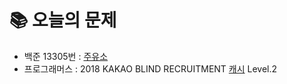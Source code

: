 # 📚 오늘의 문제
- 백준 13305번 : [주유소](https://www.acmicpc.net/problem/13305)
- 프로그래머스 : 2018 KAKAO BLIND RECRUITMENT [캐시](https://school.programmers.co.kr/learn/courses/30/lessons/17680) Level.2
